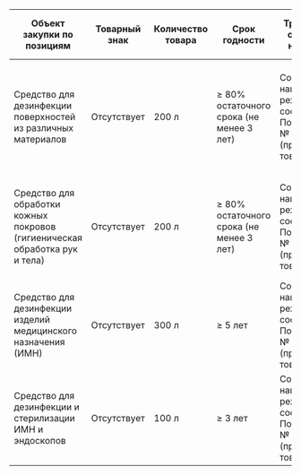 
| Объект закупки по позициям | Товарный знак | Количество товара | Срок годности | Требования по соблюдению нац. режима | Подтверждение товарного знака | Подтверждение сертификатов происхождения товара | Антимикробное действие | Обработка при стерилизации | Режим обработки при дезинфекции | pH средства | Класс опасности вредного вещества | Действующее вещество | Форма выпуска |
|----------------------------|---------------|-------------------|---------------|-------------------------------------|-------------------------------|------------------------------------------------|-------------------------|-----------------------------|---------------------------------|------------|-----------------------------------|----------------------|---------------|
| Средство для дезинфекции поверхностей из различных материалов | Отсутствует | 200 л | ≥ 80% остаточного срока (не менее 3 лет) | Соблюдение национального режима в соответствии с Постановлением № 1875 (преимущество товарам из РФ) | Не требуется (отсутствует товарный знак) | Сертификат происхождения из РФ или ЕАЭС (требуется в заявке) | Бактерицидное (в т.ч. туберкулез M. terrae), вирулицидное (ВИЧ, гепатит, COVID-19), фунгицидное, спороцидное; не менее 6 часов действия | Не более 30 мин для ИМН и эндоскопов | Не более 5 мин для поверхностей; не более 1,5 мин для вирусов | Не указано (нейтральное, без щелочных компонентов) | Класс 3–4 по ГОСТ 12.1.007-76 (низкая опасность) | Изопропиловый спирт ≥70%, ЧАС ≥0,2%; альдегиды, гуанидин, амины, фенол | Жидкость (готовый раствор) |
| Средство для обработки кожных покровов (гигиеническая обработка рук и тела) | Отсутствует | 200 л | ≥ 80% остаточного срока (не менее 3 лет) | Соблюдение национального режима в соответствии с Постановлением № 1875 (преимущество товарам из РФ) | Не требуется (отсутствует товарный знак) | Сертификат происхождения из РФ или ЕАЭС (требуется в заявке) | Антимикробное в отношении грам+ и грам- бактерий (кроме туберкулеза), вирулицидное, фунгицидное; пролонгированное ≥3 часов | Не применяется (для кожи) | Не более 30 сек для рук (3 мл); не более 1,5 мин для хирургической обработки | Не указано (без спиртов, моющие свойства) | Класс 3 по ГОСТ 12.1.007-76 (низкая опасность) | Четвертичные аммониевые соединения; без фенолов, гуанидина | Жидкость (готовый раствор) |
| Средство для дезинфекции изделий медицинского назначения (ИМН) | Отсутствует | 300 л | ≥ 5 лет | Соблюдение национального режима в соответствии с Постановлением № 1875 (преимущество товарам из РФ) | Не требуется (отсутствует товарный знак) | Сертификат происхождения из РФ или ЕАЭС (требуется в заявке) | Бактерицидное (M. terrae), ООИ, противовирусное, фунгицидное, спороцидное; против внутрибольничных инфекций | Не более 30 мин для стерилизации ИМН и эндоскопов | Не более 5 мин для ИМН (включая эндоскопы); не более 10 мин для ДВУ | Не указано | Класс 3–4 по ГОСТ 12.1.007-76 (низкая опасность) | Глутаровый альдегид ≥2,2%; без хлора, перекиси, спиртов | Жидкость (готовый раствор) |
| Средство для дезинфекции и стерилизации ИМН и эндоскопов | Отсутствует | 100 л | ≥ 3 лет | Соблюдение национального режима в соответствии с Постановлением № 1875 (преимущество товарам из РФ) | Не требуется (отсутствует товарный знак) | Сертификат происхождения из РФ или ЕАЭС (требуется в заявке) | Бактерицидное (M. terrae), ООИ, противовирусное, анаэробные инфекции, легионеллез, грибковые, спороцидное | Не более 15 мин для стерилизации ИМН и инструментов | Не более 5 мин для ИМН и эндоскопов; не более 10 мин для ДВУ | Не указано | Класс 3 по ГОСТ 12.1.007-76 (низкая опасность) | Ортофталевый альдегид ≥0,55%; без хлора, аминов, фенолов | Жидкость (готовый раствор) |
